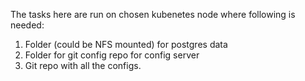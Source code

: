 The tasks here are run on chosen kubenetes node where following is needed:

1. Folder (could be NFS mounted) for postgres data
1. Folder for git config repo for config server
1. Git repo with all the configs.

